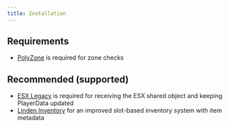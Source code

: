 ```yaml
---
title: Installation
---
```


## Requirements
- [PolyZone](https://github.com/mkafrin/PolyZone) is required for zone checks

## Recommended (supported)
- [ESX Legacy](https://github.com/esx-framework/esx-legacy) is required for receiving the ESX shared object and keeping PlayerData updated
- [Linden Inventory](https://github.com/thelindat/linden_inventory) for an improved slot-based inventory system with item metadata